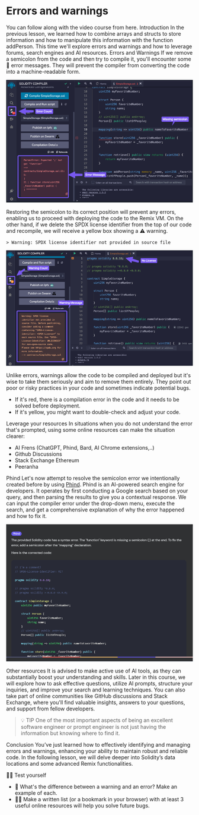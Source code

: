 # Errors and warnings

You can follow along with the video course from here.
Introduction
In the previous lesson, we learned how to combine arrays and structs to store information and how to manipulate this information with the function addPerson. This time we'll explore errors and warnings and how to leverage forums, search engines and AI resources.
Errors and Warnings
If we remove a semicolon from the code and then try to compile it, you'll encounter some 🚫 error messages. They will prevent the compiler from converting the code into a machine-readable form.

![errors-1](assets/errors-1.png)

Restoring the semicolon to its correct position will prevent any errors, enabling us to proceed with deploying the code to the Remix VM. On the other hand, if we delete the SPDX license identifier from the top of our code and recompile, we will receive a yellow box showing a ⚠️ warning.

```solidity
> Warning: SPDX license identifier not provided in source file
```

![errors-2](assets/errors-2.png)

Unlike errors, warnings allow the code to be compiled and deployed but it's wise to take them seriously and aim to remove them entirely. They point out poor or risky practices in your code and sometimes indicate potential bugs.

- If it's red, there is a compilation error in the code and it needs to be solved before deployment.
- If it's yellow, you might want to double-check and adjust your code.

Leverage your resources
In situations when you do not understand the error that's prompted, using some online resources can make the situation clearer:

- AI Frens (ChatGPT, Phind, Bard, AI Chrome extensions,..)
- Github Discussions
- Stack Exchange Ethereum
- Peeranha

Phind
Let's now attempt to resolve the semicolon error we intentionally created before by using [Phind](https://www.phind.com/search?home=true). Phind is an AI-powered search engine for developers. It operates by first conducting a Google search based on your query, and then parsing the results to give you a contextual response.
We can input the compiler error under the drop-down menu, execute the search, and get a comprehensive explanation of why the error happened and how to fix it.

![phind](assets/errors-3.png)

Other resources
It is advised to make active use of AI tools, as they can substantially boost your understanding and skills. Later in this course, we will explore how to ask effective questions, utilize AI prompts, structure your inquiries, and improve your search and learning techniques.
You can also take part of online communities like GitHub discussions and Stack Exchange, where you'll find valuable insights, answers to your questions, and support from fellow developers.

> 💡 TIP
> One of the most important aspects of being an excellent software engineer or prompt engineer is not just having the information but knowing where to find it.

Conclusion
You’ve just learned how to effectively identifying and managing errors and warnings, enhancing your ability to maintain robust and reliable code. In the following lesson, we will delve deeper into Solidity’s data locations and some advanced Remix functionalities.

🧑‍💻 Test yourself

- 📕 What's the difference between a warning and an error? Make an example of each.
- 🧑‍💻 Make a written list (or a bookmark in your browser) with at least 3 useful online resources will help you solve future bugs.
